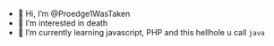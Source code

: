 - 👋 Hi, I’m @Proedge1WasTaken
- 👀 I’m interested in death
- 🌱 I’m currently learning javascript, PHP and this hellhole u call `java`
